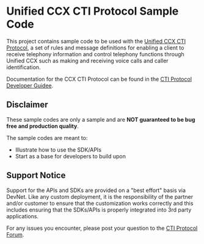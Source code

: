 # Unified CCX CTI Protocol Sample Code
This project contains sample code to be used with the [Unified CCX CTI Protocol](), a set of rules and message definitions for enabling a client to receive telephony information and control telephony functions through Unified CCX such as making and receiving voice calls and caller identification.

Documentation for the CCX CTI Protocol can be found in the [CTI Protocol Developer Guidee]().

## Disclaimer
These sample codes are only a sample and are **NOT guaranteed to be bug free and production quality**.

The sample codes are meant to:
- Illustrate how to use the SDK/APIs
- Start as a base for developers to build upon

## Support Notice
Support for the APIs and SDKs are provided on a "best effort" basis via DevNet. Like any custom deployment, it is the responsibility of the partner and/or customer to ensure that the customization works correctly and this includes ensuring that the SDKs/APIs is properly integrated into 3rd party applications.

For any issues you encounter, please post your question to the [CTI Protocol Forum](https://communities.cisco.com/community/developer/express-cti).